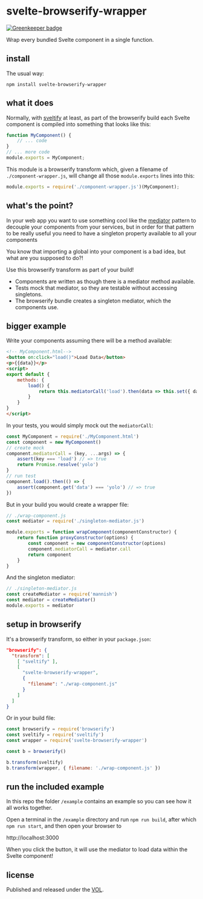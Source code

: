 # svelte-browserify-wrapper

[![Greenkeeper badge](https://badges.greenkeeper.io/saibotsivad/svelte-browserify-wrapper.svg)](https://greenkeeper.io/)

Wrap every bundled Svelte component in a single function.

## install

The usual way:

```
npm install svelte-browserify-wrapper
```

## what it does

Normally, with [sveltify](https://github.com/TehShrike/sveltify) at least,
as part of the browserify build each Svelte component is compiled into
something that looks like this:

```js
function MyComponent() {
	// ... code
}
// ... more code
module.exports = MyComponent;
```

This module is a browserify transform which, given a filename
of `./component-wrapper.js`, will change all those
`module.exports` lines into this:

```js
module.exports = require('./component-wrapper.js')(MyComponent);
```

## what's the point?

In your web app you want to use something cool like the
[mediator](https://github.com/TehShrike/mannish) pattern
to decouple your components from your services, but in
order for that pattern to be really useful you need to
have a singleton property available to all your components

You know that importing a global into your component is a
bad idea, but what are you supposed to do?!

Use this browserify transform as part of your build!

* Components are written as though there is a mediator method available.
* Tests mock that mediator, so they are testable without accessing singletons.
* The browserify bundle creates a singleton mediator, which the components use.

## bigger example

Write your components assuming there will be a method available:

```html
<!-- MyComponent.html-->
<button on:click="load()">Load Data</button>
<p>{{data}}</p>
<script>
export default {
	methods: {
		load() {
			return this.mediatorCall('load').then(data => this.set({ data }))
		}
	}
}
</script>
```

In your tests, you would simply mock out the `mediatorCall`:

```js
const MyComponent = require('./MyComponent.html')
const component = new MyComponent()
// create mock
component.mediatorCall = (key, ...args) => {
	assert(key === 'load') // => true
	return Promise.resolve('yolo')
}
// run test
component.load().then(() => {
	assert(component.get('data') === 'yolo') // => true
})
```

But in your build you would create a wrapper file:

```js
// ./wrap-component.js
const mediator = require('./singleton-mediator.js')

module.exports = function wrapComponent(componentConstructor) {
	return function proxyConstructor(options) {
		const component = new componentConstructor(options)
		component.mediatorCall = mediator.call
		return component
	}
}
```

And the singleton mediator:

```js
// ./singleton-mediator.js
const createMediator = require('mannish')
const mediator = createMediator()
module.exports = mediator
```

## setup in browserify

It's a browserify transform, so either in your `package.json`:

```json
"browserify": {
  "transform": [
	[ "sveltify" ],
	[
	  "svelte-browserify-wrapper",
	  {
		"filename": "./wrap-component.js"
	  }
	]
  ]
}
```

Or in your build file:

```js
const browserify = require('browserify')
const sveltify = require('sveltify')
const wrapper = require('svelte-browserify-wrapper')

const b = browserify()

b.transform(sveltify)
b.transform(wrapper, { filename: './wrap-component.js' })
```

## run the included example

In this repo the folder `/example` contains an example so you
can see how it all works together.

Open a terminal in the `/example` directory and run `npm run build`,
after which `npm run start`, and then open your browser to

http://localhost:3000

When you click the button, it will use the mediator to load
data within the Svelte component!

## license

Published and released under the [VOL](http://veryopenlicense.com).
